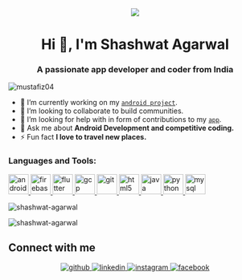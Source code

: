 <div align="center">
<img src="https://user-images.githubusercontent.com/42115530/92640221-9728ca00-f2fa-11ea-8994-c72b26e937de.gif" align="center"/>
</div>

<h1 align="center">Hi 👋, I'm Shashwat Agarwal</h1>
<h3 align="center">A passionate app developer and coder from India</h3>
<p align="left"> <img src="https://komarev.com/ghpvc/?username=shashwat-agarwal" alt="mustafiz04" /> </p>

- 🔭 I’m currently working on my [`android project`](http://dailyb.ml/).
- 👯 I’m looking to collaborate to build communities.
- 🤔 I’m looking for help with in form of contributions to my [`app`](http://dailyb.ml/).
- 💬 Ask me about **Android Development and competitive coding.**
- ⚡ Fun fact **I love to travel new places.**

<h3 align="centre">Languages and Tools:</h3>
<p align="centre"> 
  <a href="https://developer.android.com" target="_blank"> <img src="https://devicons.github.io/devicon/devicon.git/icons/android/android-original-wordmark.svg" alt="android" width="40" height="40"/> </a>
   <a href="https://firebase.google.com/" target="_blank"> <img src="https://www.vectorlogo.zone/logos/firebase/firebase-icon.svg" alt="firebase" width="40" height="40"/> </a> <a href="https://flutter.dev" target="_blank"> <img src="https://www.vectorlogo.zone/logos/flutterio/flutterio-icon.svg" alt="flutter" width="40" height="40"/> </a> <a href="https://cloud.google.com" target="_blank"> <img src="https://www.vectorlogo.zone/logos/google_cloud/google_cloud-icon.svg" alt="gcp" width="40" height="40"/> </a> <a href="https://git-scm.com/" target="_blank"> <img src="https://www.vectorlogo.zone/logos/git-scm/git-scm-icon.svg" alt="git" width="40" height="40"/> </a>
  <a href="https://www.w3.org/html/" target="_blank"> <img src="https://devicons.github.io/devicon/devicon.git/icons/html5/html5-original-wordmark.svg" alt="html5" width="40" height="40"/> </a> 
  <a href="https://www.java.com" target="_blank"> <img src="https://devicons.github.io/devicon/devicon.git/icons/java/java-original-wordmark.svg" alt="java" width="40" height="40"/> </a>
   <a href="https://www.python.org" target="_blank"> <img src="https://devicons.github.io/devicon/devicon.git/icons/python/python-original.svg" alt="python" width="40" height="40"/> </a>
 <a href="https://www.mysql.com/" target="_blank"> <img src="https://devicons.github.io/devicon/devicon.git/icons/mysql/mysql-original-wordmark.svg" alt="mysql" width="40" height="40"/> </a>  </p>
  <p><img align="left" src="https://github-readme-stats.vercel.app/api/top-langs/?username=shashwat-agarwal&layout=compact&hide=html" alt="shashwat-agarwal" />
</p><br>
  <p align="left"> <img src="https://github-readme-stats.vercel.app/api?username=shashwat-agarwal&show_icons=true" alt="shashwat-agarwal" /> </p>


## Connect with me  
<div align="center">
<a href="https://github.com/shashwat-agarwal" target="_blank">
<img src=https://img.shields.io/badge/github-%2324292e.svg?&style=for-the-badge&logo=github&logoColor=white alt=github style="margin-bottom: 5px;" />
</a>
<a href="https://www.linkedin.com/in/its-shashwat/" target="_blank">
<img src=https://img.shields.io/badge/linkedin-%231E77B5.svg?&style=for-the-badge&logo=linkedin&logoColor=white alt=linkedin style="margin-bottom: 5px;" />
</a>
  <a href="https://instagram.com/its_shashwat__" target="_blank">
<img src=https://img.shields.io/badge/instagram-%23E4405F.svg?&style=for-the-badge&logo=instagram&logoColor=white alt=instagram style="margin-bottom: 5px;" />
<a href="https://www.facebook.com/shashwat015/" target="_blank">
<img src=https://img.shields.io/badge/facebook-%232E87FB.svg?&style=for-the-badge&logo=facebook&logoColor=white alt=facebook style="margin-bottom: 5px;" />
</a>

</a>
</div> 

